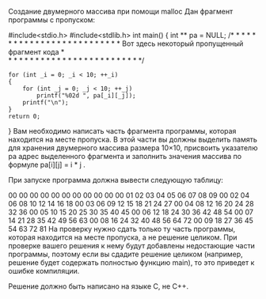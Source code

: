 Создание двумерного массива при помощи malloc
Дан фрагмент программы с пропуском:

#include<stdio.h>
#include<stdlib.h>
int main()
{
    int ** pa = NULL;
    /* * * * * * * * * * * * * * * * * * * * * * * * *
     * Вот здесь некоторый пропущенный фрагмент кода *   
     * * * * * * * * * * * * * * * * * * * * * * * * */
    
    for (int _i = 0; _i < 10; ++_i)
    {
        for (int _j = 0; _j < 10; ++_j)
            printf("%02d ", pa[_i][_j]);
        printf("\n");
    }
    return 0;
}
Вам необходимо написать часть фрагмента программы, которая находится на месте пропуска. В этой части вы должны выделить память для хранения двумерного массива размера 10×10, присвоить указателю pa адрес выделенного фрагмента и заполнить значения массива по формуле 
pa[i][j] = i * j
.

При запуске программа должна вывести следующую таблицу:

00 00 00 00 00 00 00 00 00 00 
00 01 02 03 04 05 06 07 08 09 
00 02 04 06 08 10 12 14 16 18 
00 03 06 09 12 15 18 21 24 27 
00 04 08 12 16 20 24 28 32 36 
00 05 10 15 20 25 30 35 40 45 
00 06 12 18 24 30 36 42 48 54 
00 07 14 21 28 35 42 49 56 63 
00 08 16 24 32 40 48 56 64 72 
00 09 18 27 36 45 54 63 72 81
На проверку нужно сдать только ту часть программы, которая находится на месте пропуска, а не решение целиком. При проверке вашего решения к нему будут добавлены недостающие части программы, поэтому если вы сдадите решение целиком (например, решение будет содержать полностью функцию main), то это приведет к ошибке компиляции.

Решение должно быть написано на языке C, не C++.
